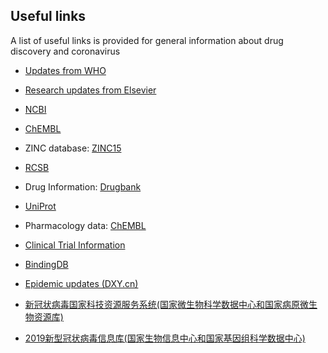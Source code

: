 ## Useful links

A list of useful links is provided for general information about drug discovery and coronavirus

 * [Updates from WHO](https://www.who.int/emergencies/diseases/novel-coronavirus-2019)
 
 * [Research updates from Elsevier](https://www.elsevier.com/connect/coronavirus-information-center)
 
 * [NCBI](https://ncbi.nlm.nih.gov/)
 
 * [ChEMBL](https://www.ebi.ac.uk/chembl/)
 
 * ZINC database: [ZINC15](http://zinc15.docking.org/) 
 
 * [RCSB](https://www.rcsb.org)
 
 * Drug Information: [Drugbank](https://www.drugbank.ca/)
 
 * [UniProt](https://www.uniprot.org/)
 
 * Pharmacology data: [ChEMBL](https://www.ebi.ac.uk/chembl/)
 
 * [Clinical Trial Information](https://clinicaltrials.gov/)
 
 * [BindingDB](https://www.bindingdb.org/bind/index.jsp)
 
 * [Epidemic updates (DXY.cn)](https://ncov.dxy.cn/ncovh5/view/pneumonia?scene=2&clicktime=1579579384&enterid=1579579384&from=timeline&isappinstalled=0)
 
 * [新冠状病毒国家科技资源服务系统(国家微生物科学数据中心和国家病原微生物资源库)](http://nmdc.cn/#/nCoV)
 
 * [2019新型冠状病毒信息库(国家生物信息中心和国家基因组科学数据中心)](https://bigd.big.ac.cn/ncov)

